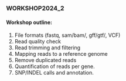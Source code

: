 ### WORKSHOP2024_2

#### Workshop outline:


1. File formats (fastq, sam/bam/, gff/gtf/, VCF)
2. Read quality check
3. Read trimming and filtering
4. Mapping reads to a reference genome
5. Remove duplicated reads
6. Quantification of reads per gene.
7. SNP/INDEL calls and annotation.
